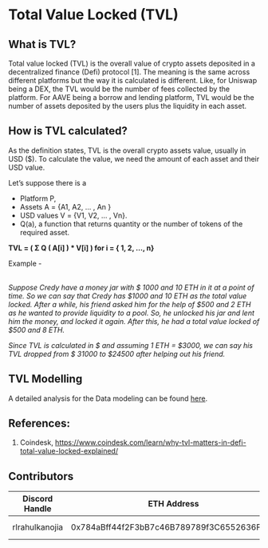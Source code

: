 # Total Value Locked (TVL)

## What is TVL?

Total value locked (TVL) is the overall value of crypto assets deposited in a decentralized finance (Defi) protocol \[1]. The meaning is the same across different platforms but the way it is calculated is different. Like, for Uniswap being a DEX, the TVL would be the number of fees collected by the platform. For AAVE being a borrow and lending platform, TVL would be the number of assets deposited by the users plus the liquidity in each asset.

## How is TVL calculated?

As the definition states, TVL is the overall crypto assets value, usually in USD ($). To calculate the value, we need the amount of each asset and their USD value.&#x20;

Let’s suppose there is a&#x20;

* Platform P,&#x20;
* Assets A = {A1, A2, … , An }&#x20;
* USD values V = {V1, V2, … , Vn}.&#x20;
* Q(a), a function that returns quantity or the number of tokens of the required asset.

**TVL = ( Σ Q ( A\[i] ) \* V\[i] ) for i = { 1, 2, …, n}**



Example -&#x20;

\
_Suppose Credy have a money jar with $ 1000 and 10 ETH in it at a point of time. So we can say that Credy has $1000 and 10 ETH as the total value locked. After a while, his friend asked him for the help of $500 and 2 ETH as he wanted to provide liquidity to a pool. So, he unlocked his jar and lent him the money, and locked it again. After this, he had a total value locked of $500 and 8 ETH._

_Since TVL is calculated in $ and assuming 1 ETH = $3000, we can say his TVL dropped from $ 31000 to $24500 after helping out his friend._

## TVL Modelling

A detailed analysis for the Data modeling can be found [here](tvl-methodology-1.0.md).

## References:

1. Coindesk, https://www.coindesk.com/learn/why-tvl-matters-in-defi-total-value-locked-explained/

## Contributors

| Discord Handle | ETH Address                                | Reward            | Contribution     |
| -------------- | ------------------------------------------ | ----------------- | ---------------- |
| rlrahulkanojia | 0x784aBff44f2F3bB7c46B789789f3C6552636F4F5 | 0 $CMK (internal) | Original version |
